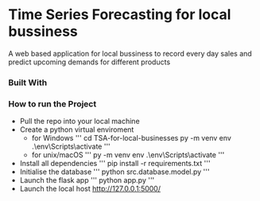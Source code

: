 # Time Series Forecasting for local bussiness

A web based application for local bussiness to record every day sales and predict upcoming demands for different products

### Built With



### How to run the Project
* Pull the repo into your local machine
* Create a python virtual enviroment
    * for Windows
'''
    cd TSA-for-local-businesses
    py -m venv env
    .\env\Scripts\activate
'''
    * for unix/macOS
'''
    py -m venv env
    .\env\Scripts\activate
'''
* Install all dependencies
'''
pip install -r requirements.txt
'''
* Initialise the database
'''
python src.database.model.py
''' 
* Launch the flask app
'''
python app.py
'''
* Launch the local host http://127.0.0.1:5000/